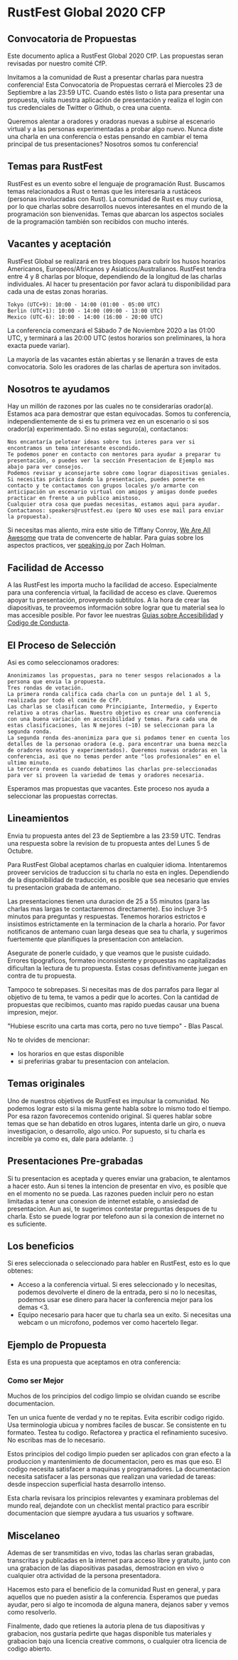 # RustFest Global 2020 CFP

## Convocatoria de Propuestas

Este documento aplica a RustFest Global 2020 CfP.
Las propuestas seran revisadas por nuestro comité CfP.

Invitamos a la comunidad de Rust a presentar charlas para nuestra conferencia!
Esta Convocatoria de Propuestas cerrará el Miercoles 23 de Septiembre a las 23:59 UTC.
Cuando estés listo o lista para presentar una propuesta, visita nuestra aplicación de presentación y realiza el login con tus credenciales de Twitter o Github, o crea una cuenta.

Queremos alentar a oradores y oradoras nuevas a subirse al escenario virtual y a las personas experimentadas a probar algo nuevo.
Nunca diste una charla en una conferencia o estas pensando en cambiar el tema principal de tus presentaciones?
Nosotros somos tu conferencia!

## Temas para RustFest

RustFest es un evento sobre el lenguaje de programación Rust.
Buscamos temas relacionados a Rust o temas que les interesaria a rustáceos (personas involucradas con Rust).
La comunidad de Rust es muy curiosa, por lo que charlas sobre desarrollos nuevos interesantes en el mundo de la programación son bienvenidas.
Temas que abarcan los aspectos sociales de la programación también son recibidos con mucho interés.

## Vacantes y aceptación

RustFest Global se realizará en tres bloques para cubrir los husos horarios Americanos, Europeos/Africanos y Asiaticos/Australianos.
RustFest tendra entre 4 y 8 charlas por bloque, dependiendo de la longitud de las charlas individuales.
Al hacer tu presentación por favor aclará tu disponibilidad para cada una de estas zonas horarias.

    Tokyo (UTC+9): 10:00 - 14:00 (01:00 - 05:00 UTC)
    Berlin (UTC+1): 10:00 - 14:00 (09:00 - 13:00 UTC)
    Mexico (UTC-6): 10:00 - 14:00 (16:00 - 20:00 UTC)

La conferencia comenzará el Sábado 7 de Noviembre 2020 a las 01:00 UTC, y terminará a las 20:00 UTC (estos horarios son preliminares, la hora exacta puede variar).

La mayoría de las vacantes están abiertas y se llenarán a traves de esta convocatoria.
Solo les oradores de las charlas de apertura son invitados.

## Nosotros te ayudamos

Hay un millón de razones por las cuales no te considerarías orador(a).
Estamos aca para demostrar que estan equivocadas.
Somos tu conferencia, independientemente de si es tu primera vez en un escenario o si sos orador(a) experimentado.
Si no estas seguro(a), contactanos:

    Nos encantaría pelotear ideas sobre tus interes para ver si encontramos un tema interesante escondido.
    Te podemos poner en contacto con mentores para ayudar a preparar tu presentación, o puedes ver la sección Presentacion de Ejemplo mas abajo para ver consejos.
    Podemos revisar y aconsejarte sobre como lograr diapositivas geniales.
    Si necesitas práctica dando la presentacion, puedes ponerte en contacto y te contactamos con grupos locales y/o armarte con anticipación un escenario virtual con amigos y amigas donde puedes practicar en frente a un publico amistoso.
    Cualquier otra cosa que puedas necesitas, estamos aqui para ayudar. Contactanos: speakers@rustfest.eu (pero NO uses ese mail para enviar la propuesta).

Si necesitas mas aliento, mira este sitio de Tiffany Conroy, [We Are All Awesome](http://weareallaweso.me/) que trata de convencerte de hablar.
Para guias sobre los aspectos practicos, ver [speaking.io](http://speaking.io/) por Zach Holman.

## Facilidad de Accesso

A las RustFest les importa mucho la facilidad de acceso.
Especialmente para una conferencia virtual, la facilidad de acceso es clave.
Queremos apoyar tu presentación, proveyendo subtitulos.
A la hora de crear las diapositivas, te proveemos información sobre lograr que tu material sea lo mas accesible posible.
Por favor lee nuestras [Guias sobre Accesibilidad](https://2020.rustfest.eu/accessibility/) y [Codigo de Conducta](https://2020.rustfest.eu/code-of-conduct).

## El Proceso de Selección

Asi es como seleccionamos oradores:

    Anonimizamos las propuestas, para no tener sesgos relacionados a la persona que envia la propuesta.
    Tres rondas de votación.
    La primera ronda califica cada charla con un puntaje del 1 al 5, realizada por todo el comite de CfP.
    Las charlas se clasifican como Principiante, Intermedio, y Experto relativo a otras charlas. Nuestro objetivo es crear una conferencia con una buena variación en accesibilidad y temas. Para cada una de estas clasificaciones, las N mejores (~10) se seleccionan para la segunda ronda.
    La segunda ronda des-anonimiza para que si podamos tener en cuenta los detalles de la personao oradora (e.g. para encontrar una buena mezcla de oradores novatos y experimentados). Queremos nuevas oradoras en la conferencia, asi que no temas perder ante "los profesionales" en el ultimo minuto.
    La tercera ronda es cuando debatimos las charlas pre-seleccionadas para ver si proveen la variedad de temas y oradores necesaria.

Esperamos mas propuestas que vacantes.
Este proceso nos ayuda a seleccionar las propuestas correctas.

## Lineamientos

Envia tu propuesta antes del 23 de Septiembre a las 23:59 UTC.
Tendras una respuesta sobre la revision de tu propuesta antes del Lunes 5 de Octubre.

Para RustFest Global aceptamos charlas en cualquier idioma.
Intentaremos proveer servicios de traduccion si tu charla no esta en ingles.
Dependiendo de la disponibilidad de traducción, es posible que sea necesario que envies tu presentacion grabada de antemano.

Las presentaciones tienen una duracion de 25 a 55 minutos (para las charlas mas largas te contactaremos directamente).
Eso incluye 3-5 minutos para preguntas y respuestas.
Tenemos horarios estrictos e insistimos estrictamente en la terminacion de la charla a horario.
Por favor notificanos de antemano cuan larga deseas que sea tu charla, y sugerimos fuertemente que planifiques la presentacion con antelacion.

Asegurate de ponerle cuidado, y que veamos que le pusiste cuidado.
Errores tipograficos, formateo inconsistente y propuestas no capitalizadas dificultan la lectura de tu propuesta.
Estas cosas definitivamente juegan en contra de tu propuesta.

Tampoco te sobrepases.
Si necesitas mas de dos parrafos para llegar al objetivo de tu tema, te vamos a pedir que lo acortes.
Con la cantidad de propuestas que recibimos, cuanto mas rapido puedas causar una buena impresion, mejor.

"Hubiese escrito una carta mas corta, pero no tuve tiempo" - Blas Pascal.

No te olvides de mencionar:
- los horarios en que estas disponible
- si preferirias grabar tu presentacion con antelacion.

## Temas originales

Uno de nuestros objetivos de RustFest es impulsar la comunidad.
No podemos lograr esto si la misma gente habla sobre lo mismo todo el tiempo.
Por esa razon favorecemos contenido original.
Si queres hablar sobre temas que se han debatido en otros lugares, intenta darle un giro, o nueva investigacion, o desarrollo, algo unico.
Por supuesto, si tu charla es increible ya como es, dale para adelante. :)

## Presentaciones Pre-grabadas

Si tu presentacion es aceptada y queres enviar una grabacion, te alentamos a hacer esto. Aun si tenes la intencion de presentar en vivo, es posible que en el momento no se pueda.
Las razones pueden incluir pero no estan limitadas a tener una conexion de internet estable, o ansiedad de presentacion.
Aun asi, te sugerimos contestar preguntas despues de tu charla.
Esto se puede lograr por telefono aun si la conexion de internet no es suficiente.

## Los beneficios

Si eres seleccionada o seleccionado para habler en RustFest, esto es lo que obtenes:

- Acceso a la conferencia virtual. Si eres seleccionado y lo necesitas, podemos devolverte el dinero de la entrada, pero si no lo necesitas, podemos usar ese dinero para hacer la conferencia mejor para los demas <3.
- Equipo necesario para hacer que tu charla sea un exito. Si necesitas una webcam o un microfono, podemos ver como hacertelo llegar.

## Ejemplo de Propuesta

Esta es una propuesta que aceptamos en otra conferencia:

### Como ser Mejor

Muchos de los principios del codigo limpio se olvidan cuando se escribe documentacion.

Ten un unica fuente de verdad y no te repitas.
Evita escribir codigo rigido.
Usa terminologia ubicua y nombres faciles de buscar.
Se consistente en tu formateo.
Testea tu codigo.
Refactorea y practica el refinamiento sucesivo.
No escribas mas de lo necesario.

Estos principios del codigo limpio pueden ser aplicados con gran efecto a la produccion y mantenimiento de documentacion, pero es mas que eso. El codigo necesita satisfacer a maquinas y programadores.
La documentacion necesita satisfacer a las personas que realizan una variedad de tareas: desde inspeccion superficial hasta desarrollo intenso.

Esta charla revisara los principios relevantes y examinara problemas del mundo real, dejandote con un checklist mental practico para escribir documentacion que siempre ayudara a tus usuarios y software.

## Miscelaneo

Ademas de ser transmitidas en vivo, todas las charlas seran grabadas, transcritas y publicadas en la internet para acceso libre y gratuito, junto con una grabacion de las diapositivas pasadas, demostracion en vivo o cualquier otra actividad de la persona presentadora.

Hacemos esto para el beneficio de la comunidad Rust en general, y para aquellos que no pueden asistir a la conferencia.
Esperamos que puedas ayudar, pero si algo te incomoda de alguna manera, dejanos saber y vemos como resolverlo.

Finalmente, dado que retienes la autoria plena de tus diapositivas y grabacion, nos gustaria pedirte que hagas disponible tus materiales y grabacion bajo una licencia creative commons, o cualquier otra licencia de codigo abierto.

